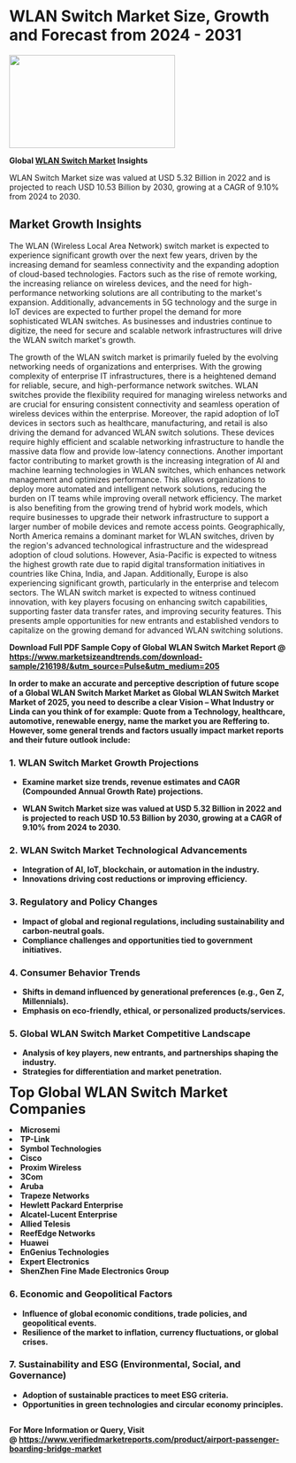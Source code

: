 <H1>WLAN Switch Market Size, Growth and Forecast from 2024 - 2031</H1><img class="aligncenter size-medium wp-image-584254" src="https://thirdeyenews.in/wp-content/uploads/2024/09/Global-Market-Research-300x168.jpeg" alt="" width="300" height="168" /><p><strong>Global&nbsp;<a href="https://www.marketsizeandtrends.com/download-sample/216198/&amp;utm_source=Pulse&amp;utm_medium=205">WLAN Switch Market</a> Insights</strong></p><p>WLAN Switch Market size was valued at USD 5.32 Billion in 2022 and is projected to reach USD 10.53 Billion by 2030, growing at a CAGR of 9.10% from 2024 to 2030.</p><p><h2>Market Growth Insights</h2> <p>The WLAN (Wireless Local Area Network) switch market is expected to experience significant growth over the next few years, driven by the increasing demand for seamless connectivity and the expanding adoption of cloud-based technologies. Factors such as the rise of remote working, the increasing reliance on wireless devices, and the need for high-performance networking solutions are all contributing to the market's expansion. Additionally, advancements in 5G technology and the surge in IoT devices are expected to further propel the demand for more sophisticated WLAN switches. As businesses and industries continue to digitize, the need for secure and scalable network infrastructures will drive the WLAN switch market's growth.</p> <p><strong></strong></p> <p>The growth of the WLAN switch market is primarily fueled by the evolving networking needs of organizations and enterprises. With the growing complexity of enterprise IT infrastructures, there is a heightened demand for reliable, secure, and high-performance network switches. WLAN switches provide the flexibility required for managing wireless networks and are crucial for ensuring consistent connectivity and seamless operation of wireless devices within the enterprise. Moreover, the rapid adoption of IoT devices in sectors such as healthcare, manufacturing, and retail is also driving the demand for advanced WLAN switch solutions. These devices require highly efficient and scalable networking infrastructure to handle the massive data flow and provide low-latency connections. Another important factor contributing to market growth is the increasing integration of AI and machine learning technologies in WLAN switches, which enhances network management and optimizes performance. This allows organizations to deploy more automated and intelligent network solutions, reducing the burden on IT teams while improving overall network efficiency. The market is also benefiting from the growing trend of hybrid work models, which require businesses to upgrade their network infrastructure to support a larger number of mobile devices and remote access points. Geographically, North America remains a dominant market for WLAN switches, driven by the region's advanced technological infrastructure and the widespread adoption of cloud solutions. However, Asia-Pacific is expected to witness the highest growth rate due to rapid digital transformation initiatives in countries like China, India, and Japan. Additionally, Europe is also experiencing significant growth, particularly in the enterprise and telecom sectors. The WLAN switch market is expected to witness continued innovation, with key players focusing on enhancing switch capabilities, supporting faster data transfer rates, and improving security features. This presents ample opportunities for new entrants and established vendors to capitalize on the growing demand for advanced WLAN switching solutions.</p> <p><strong></p><p><span class=""><strong>Download Full PDF Sample Copy of Global WLAN Switch Market Report</strong> @ <a href="https://www.marketsizeandtrends.com/download-sample/216198/&amp;utm_source=Pulse&amp;utm_medium=205" target="_blank">https://www.marketsizeandtrends.com/download-sample/216198/&amp;utm_source=Pulse&amp;utm_medium=205</a></span></p><p>In order to make an accurate and perceptive description of future scope of a Global&nbsp;WLAN Switch Market Market as Global&nbsp;WLAN Switch Market Market of 2025, you need to describe a clear Vision &ndash; What Industry or Linda can you think of for example: Quote from a Technology, healthcare, automotive, renewable energy, name the market you are Reffering to. However, some general trends and factors usually impact market reports and their future outlook include:</p><h3>1.&nbsp;<strong>WLAN Switch Market Growth Projections</strong></h3><ul><li>Examine market size trends, revenue estimates and CAGR (Compounded Annual Growth Rate) projections.</li><li><p>WLAN Switch Market size was valued at USD 5.32 Billion in 2022 and is projected to reach USD 10.53 Billion by 2030, growing at a CAGR of 9.10% from 2024 to 2030.</p></li></ul><h3>2.&nbsp;<strong>WLAN Switch Market Technological Advancements</strong></h3><ul><li>Integration of AI, IoT, blockchain, or automation in the industry.</li><li>Innovations driving cost reductions or improving efficiency.</li></ul><h3>3.&nbsp;<strong>Regulatory and Policy Changes</strong></h3><ul><li>Impact of global and regional regulations, including sustainability and carbon-neutral goals.</li><li>Compliance challenges and opportunities tied to government initiatives.</li></ul><h3>4.&nbsp;<strong>Consumer Behavior Trends</strong></h3><ul><li>Shifts in demand influenced by generational preferences (e.g., Gen Z, Millennials).</li><li>Emphasis on eco-friendly, ethical, or personalized products/services.</li></ul><h3>5.&nbsp;<strong>Global WLAN Switch Market Competitive Landscape</strong></h3><ul><li>Analysis of key players, new entrants, and partnerships shaping the industry.</li><li>Strategies for differentiation and market penetration.</li></ul><p data-pm-slice="1 1 []"><span style="color: inherit; font-family: inherit; font-size: 25px;">Top Global WLAN Switch Market Companies</span></p><div class="" data-test-id=""><p><li>Microsemi</li><li> TP-Link</li><li> Symbol Technologies</li><li> Cisco</li><li> Proxim Wireless</li><li> 3Com</li><li> Aruba</li><li> Trapeze Networks</li><li> Hewlett Packard Enterprise</li><li> Alcatel-Lucent Enterprise</li><li> Allied Telesis</li><li> ReefEdge Networks</li><li> Huawei</li><li> EnGenius Technologies</li><li> Expert Electronics</li><li> ShenZhen Fine Made Electronics Group</li></p></div><h3>6.&nbsp;<strong>Economic and Geopolitical Factors</strong></h3><ul><li>Influence of global economic conditions, trade policies, and geopolitical events.</li><li>Resilience of the market to inflation, currency fluctuations, or global crises.</li></ul><h3>7.&nbsp;<strong>Sustainability and ESG (Environmental, Social, and Governance)</strong></h3><ul><li>Adoption of sustainable practices to meet ESG criteria.</li><li>Opportunities in green technologies and circular economy principles.</li></ul><h2><strong style="font-size: 14px;">For More Information or Query, Visit @&nbsp;</strong><a style="background-color: #ffffff; font-size: 14px;" href="https://www.marketsizeandtrends.com/report/wlan-switch-market/" target="_blank">https://www.verifiedmarketreports.com/product/airport-passenger-boarding-bridge-market</a></h2>
